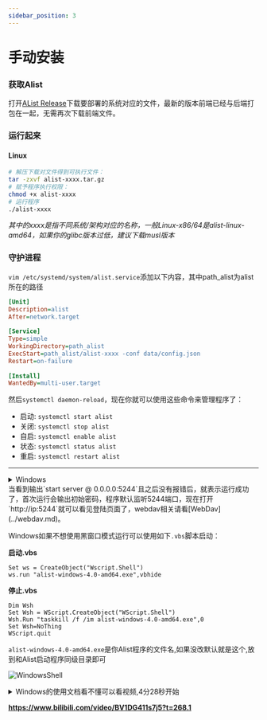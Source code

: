 ```yaml
---
sidebar_position: 3
---
```


# 手动安装

### 获取Alist
打开[AList Release](https://github.com/Xhofe/alist/releases)下载要部署的系统对应的文件，最新的版本前端已经与后端打包在一起，无需再次下载前端文件。

### 运行起来

#### Linux
```bash
# 解压下载对文件得到可执行文件：
tar -zxvf alist-xxxx.tar.gz
# 赋予程序执行权限：
chmod +x alist-xxxx
# 运行程序
./alist-xxxx
```
*其中的xxxx是指不同系统/架构对应的名称，一般Linux-x86/64是alist-linux-amd64，如果你的glibc版本过低，建议下载musl版本*

### 守护进程
`vim /etc/systemd/system/alist.service`添加以下内容，其中path_alist为alist所在的路径
```ini
[Unit]
Description=alist
After=network.target
 
[Service]
Type=simple
WorkingDirectory=path_alist
ExecStart=path_alist/alist-xxxx -conf data/config.json
Restart=on-failure
 
[Install]
WantedBy=multi-user.target
```
然后`systemctl daemon-reload`，现在你就可以使用这些命令来管理程序了：
- 启动: `systemctl start alist`
- 关闭: `systemctl stop alist`
- 自启: `systemctl enable alist`
- 状态: `systemctl status alist`
- 重启: `systemctl restart alist`



----


<details>
  <summary>Windows</summary>
  <div>
    直接解压获取到的 zip 压缩包，启动 alist-xxxx.exe 即可。
  </div>
</details>
当看到输出`start server @ 0.0.0.0:5244`且之后没有报错后，就表示运行成功了，首次运行会输出初始密码，程序默认监听5244端口，现在打开`http://ip:5244`就可以看见登陆页面了，webdav相关请看[WebDav](../webdav.md)。



Windows如果不想使用黑窗口模式运行可以使用如下`.vbs`脚本启动：

**启动.vbs**

```shell
Set ws = CreateObject("Wscript.Shell")  
ws.run "alist-windows-4.0-amd64.exe",vbhide
```

**停止.vbs**

```shell
Dim Wsh
Set Wsh = WScript.CreateObject("WScript.Shell")
Wsh.Run "taskkill /f /im alist-windows-4.0-amd64.exe",0
Set Wsh=NoThing
WScript.quit
```

`alist-windows-4.0-amd64.exe`是你Alist程序的文件名,如果没改默认就是这个,放到和Alist启动程序同级目录即可

![WindowsShell](/img/driver/alist/WindowsShell.png)



<details>
  <summary>Windows的使用文档看不懂可以看视频,4分28秒开始</summary>
  <div>
    <video controls src="https://video-direct-link.vercel.app/bili.mp4?aid=427916745&bvid=BV1DG411s7j5&cid=760544575" width="100%" />
      <p><a href="https://www.bilibili.com/video/BV15S4y1U7AK" target="_blank" class="default-entry"><span>https://www.bilibili.com/video/BV1DG411s7j5?t=268.1</span></a></p>
  </div>
</details>

**https://www.bilibili.com/video/BV1DG411s7j5?t=268.1**



